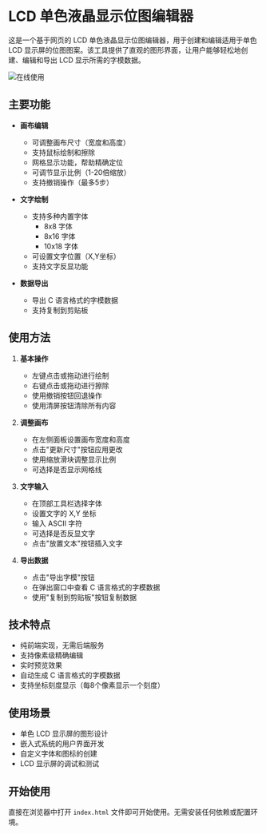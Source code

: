 # LCD 单色液晶显示位图编辑器

这是一个基于网页的 LCD 单色液晶显示位图编辑器，用于创建和编辑适用于单色 LCD 显示屏的位图图案。该工具提供了直观的图形界面，让用户能够轻松地创建、编辑和导出 LCD 显示所需的字模数据。


![在线使用](https://www.eehut.com/lcd_bitmap_editor/)

## 主要功能

- **画布编辑**
  - 可调整画布尺寸（宽度和高度）
  - 支持鼠标绘制和擦除
  - 网格显示功能，帮助精确定位
  - 可调节显示比例（1-20倍缩放）
  - 支持撤销操作（最多5步）

- **文字绘制**
  - 支持多种内置字体
    - 8x8 字体
    - 8x16 字体
    - 10x18 字体
  - 可设置文字位置（X,Y坐标）
  - 支持文字反显功能

- **数据导出**
  - 导出 C 语言格式的字模数据
  - 支持复制到剪贴板

## 使用方法

1. **基本操作**
   - 左键点击或拖动进行绘制
   - 右键点击或拖动进行擦除
   - 使用撤销按钮回退操作
   - 使用清屏按钮清除所有内容

2. **调整画布**
   - 在左侧面板设置画布宽度和高度
   - 点击"更新尺寸"按钮应用更改
   - 使用缩放滑块调整显示比例
   - 可选择是否显示网格线

3. **文字输入**
   - 在顶部工具栏选择字体
   - 设置文字的 X,Y 坐标
   - 输入 ASCII 字符
   - 可选择是否反显文字
   - 点击"放置文本"按钮插入文字

4. **导出数据**
   - 点击"导出字模"按钮
   - 在弹出窗口中查看 C 语言格式的字模数据
   - 使用"复制到剪贴板"按钮复制数据

## 技术特点

- 纯前端实现，无需后端服务
- 支持像素级精确编辑
- 实时预览效果
- 自动生成 C 语言格式的字模数据
- 支持坐标刻度显示（每8个像素显示一个刻度）

## 使用场景

- 单色 LCD 显示屏的图形设计
- 嵌入式系统的用户界面开发
- 自定义字体和图标的创建
- LCD 显示屏的调试和测试

## 开始使用

直接在浏览器中打开 `index.html` 文件即可开始使用。无需安装任何依赖或配置环境。
